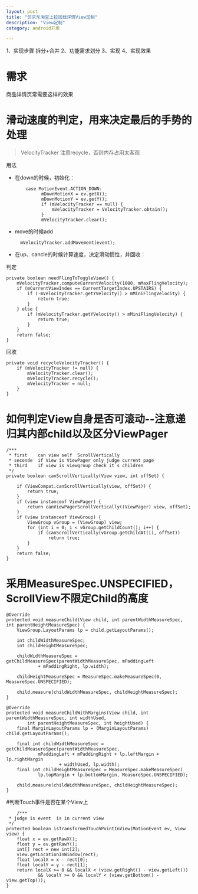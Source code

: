 ```yaml
---
layout: post
title: "仿京东淘宝上拉加载详情View定制"
description: "View定制"
category: android开发

---
```


1、实现步骤 拆分+合并
2、功能需求划分
3、实现
4、实现效果

# 需求
商品详情页常需要这样的效果

# 滑动速度的判定，用来决定最后的手势的处理

> VelocityTracker 注意recycle，否则内存占用太客观

用法

* 在down的时候，初始化：

          case MotionEvent.ACTION_DOWN:
                mDownMotionX = ev.getX();
                mDownMotionY = ev.getY();
                if (mVelocityTracker == null) {
                    mVelocityTracker = VelocityTracker.obtain();
                }
                mVelocityTracker.clear();
                
* move的时候add

        mVelocityTracker.addMovement(event);
        
* 在up、cancle的时候计算速度，决定滑动惯性，并回收：

判定

    private boolean needFlingToToggleView() {
        mVelocityTracker.computeCurrentVelocity(1000, mMaxFlingVelocity);
        if (mCurrentViewIndex == CurrentTargetIndex.UPSTAIRS) {
            if (-mVelocityTracker.getYVelocity() > mMiniFlingVelocity) {
                return true;
            }
        } else {
            if (mVelocityTracker.getYVelocity() > mMiniFlingVelocity) {
                return true;
            }
        }
        return false;
    }
    
回收
      
    private void recycleVelocityTracker() {
        if (mVelocityTracker != null) {
            mVelocityTracker.clear();
            mVelocityTracker.recycle();
            mVelocityTracker = null;
        }
    }

# 如何判定View自身是否可滚动--注意递归其内部child以及区分ViewPager

    /***
     * first    can view self  ScrollVertically
     * seconde  if View is ViewPager only judge current page
     * third    if view is viewgroup check it`s children
     */
    private boolean canScrollVertically(View view, int offSet) {

        if (ViewCompat.canScrollVertically(view, offSet)) {
            return true;
        }
        if (view instanceof ViewPager) {
            return canViewPagerScrollVertically((ViewPager) view, offSet);
        }
        if (view instanceof ViewGroup) {
            ViewGroup vGroup = (ViewGroup) view;
            for (int i = 0; i < vGroup.getChildCount(); i++) {
                if (canScrollVertically(vGroup.getChildAt(i), offSet))
                    return true;
            }
        }
        return false;
    }
   
# 采用MeasureSpec.UNSPECIFIED，ScrollView不限定Child的高度

    @Override
    protected void measureChild(View child, int parentWidthMeasureSpec, int parentHeightMeasureSpec) {
        ViewGroup.LayoutParams lp = child.getLayoutParams();

        int childWidthMeasureSpec;
        int childHeightMeasureSpec;

        childWidthMeasureSpec = getChildMeasureSpec(parentWidthMeasureSpec, mPaddingLeft
                + mPaddingRight, lp.width);

        childHeightMeasureSpec = MeasureSpec.makeMeasureSpec(0, MeasureSpec.UNSPECIFIED);

        child.measure(childWidthMeasureSpec, childHeightMeasureSpec);
    }

    @Override
    protected void measureChildWithMargins(View child, int parentWidthMeasureSpec, int widthUsed,
            int parentHeightMeasureSpec, int heightUsed) {
        final MarginLayoutParams lp = (MarginLayoutParams) child.getLayoutParams();

        final int childWidthMeasureSpec = getChildMeasureSpec(parentWidthMeasureSpec,
                mPaddingLeft + mPaddingRight + lp.leftMargin + lp.rightMargin
                        + widthUsed, lp.width);
        final int childHeightMeasureSpec = MeasureSpec.makeMeasureSpec(
                lp.topMargin + lp.bottomMargin, MeasureSpec.UNSPECIFIED);

        child.measure(childWidthMeasureSpec, childHeightMeasureSpec);
    } 
    
#判断Touch事件是否在某个View上

        /***
     * judge is event  is in current view
     */
    protected boolean isTransformedTouchPointInView(MotionEvent ev, View view) {
        float x = ev.getRawX();
        float y = ev.getRawY();
        int[] rect = new int[2];
        view.getLocationInWindow(rect);
        float localX = x - rect[0];
        float localY = y - rect[1];
        return localX >= 0 && localX < (view.getRight() - view.getLeft())
                && localY >= 0 && localY < (view.getBottom() - view.getTop());
    }